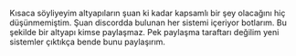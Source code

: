 Kısaca söyliyeyim altyapıların şuan ki kadar kapsamlı bir şey olacağını hiç düşünmemiştim. Şuan discordda bulunan her sistemi içeriyor botlarım. Bu şekilde bir altyapı kimse paylaşmaz. Pek paylaşma taraftarı değilim yeni sistemler çıktıkça bende bunu paylaşırım.
